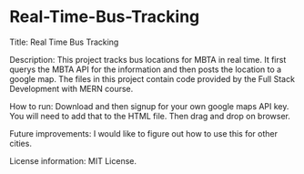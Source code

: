 # Real-Time-Bus-Tracking

Title: Real Time Bus Tracking

Description: This project tracks bus locations for MBTA in real time. It first querys the MBTA API for the information and then posts the location to a google map. The files in this project contain code provided by the Full Stack Development with MERN course.

How to run: Download and then signup for your own google maps API key. You will need to add that to the HTML file. Then drag and drop on browser. 

Future improvements: I would like to figure out how to use this for other cities.

License information: MIT License.
